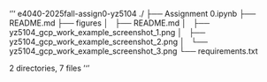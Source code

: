 ‘’‘
e4040-2025fall-assign0-yz5104
./
├── Assignment 0.ipynb
├── README.md
├── figures
│   ├── README.md
│   ├── yz5104_gcp_work_example_screenshot_1.png
│   ├── yz5104_gcp_work_example_screenshot_2.png
│   └── yz5104_gcp_work_example_screenshot_3.png
└── requirements.txt

2 directories, 7 files
’‘’